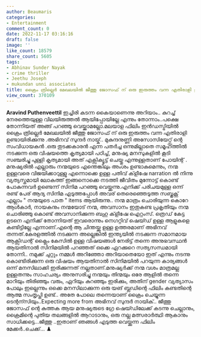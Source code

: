 ```yaml
---
author: Beaumaris
categories:
- Entertainment
comment_count: 0
date: 2022-11-17 03:16:16
draft: false
image: ''
like_count: 18579
share_count: 5605
tags:
- Abhinav Sunder Nayak
- crime thriller
- Jeethu Joseph
- mukundan unni associates
title: ക്രൈം ത്രില്ലെർ മേഖലയിൽ ജീത്തു ജോസഫ് ന് ഒരു ഇരുത്തം വന്ന എതിരാളി ഉണ്ടായിരിക്കുന്നു
view_count: 370109
---
```


**Aravind Puthenveettil** ഇച്ചിരി കടന്ന കൈയാണെന്നു അറിയാം.. കുറച്ച് നേരത്തെയുള്ള വിലയിരുത്തൽ ആയിപ്പോയില്ലേ എന്നും തോന്നാം..പക്ഷെ തോന്നിയത് അങ്ങ് പറഞ്ഞു വെയ്ക്കാമല്ലോ.മലയാള ഫിലിം ഇൻഡസ്ട്രിയിൽ ക്രൈം ത്രില്ലെർ മേഖലയിൽ ജീത്തു ജോസഫ് ന് ഒരു ഇരുത്തം വന്ന എതിരാളി ഉണ്ടായിരിക്കുന്നു .അഭിനവ് സുന്ദർ നായ്ക്.. മുകുന്ദനുണ്ണി അസോസിയേറ്റ്സ് ന്റെ സംവിധായകൻ .ഒരു തുടക്കകാരൻ എന്ന പതർച്ച ഒന്നുമില്ലാതെ സമൂഹത്തിൽ നടക്കുന്ന ഒരു വിഷയത്തെ കൃത്യമായി പഠിച്ച്, മനുഷ്യ മനസുകളിൽ കൂടി സഞ്ചരിച്ചു പുള്ളി കൃത്യമായി അത് എക്സിക്യൂട്ട് ചെയ്തു എന്നുള്ളതാണ് പോയിന്റ് . മനുഷ്യരിൽ എല്ലാരും നന്മയുടെ എന്തെങ്കിലും അംശം ഉണ്ടാകുമെന്നും, നന്മ ഉള്ളവരെ വിജയിക്കാറുള്ളു എന്നൊക്കെ ഉള്ള പതിവ് ക്‌ളീഷേ narration ൽ നിന്നു വ്യത്യസ്തമായി ലോകത്ത് ഇങ്ങനൊക്കെ നടത്തി ജീവിതം മുന്നോട്ട് കൊണ്ട് പോകുന്നവർ ഉണ്ടെന്ന് സിനിമ പറഞ്ഞു വെയ്ക്കുന്നു.എനിക്ക് പരിചയമുള്ള ഒന്ന് രണ്ട് പേര് ആദ്യ സിനിമ എടുത്തപ്പോൾ അവര് തെരെഞ്ഞെടുത്ത സബ്ജക്റ്റ് എല്ലാം " നന്മയുടെ പാത " items ആയിരുന്നു.. നന്മ മാത്രം ചൊരിയുന്ന കൊറേ ആൾകാർ, നായകനും നന്മയോട് നന്മ, അവസാനം ഇതുകണ്ട പ്രകൃതിയും നന്മ ചൊരിഞ്ഞു കൊണ്ട് അവസാനിക്കുന്ന ബഹു ക്‌ളീഷേ ഐറ്റംസ്. ത്രെഡ് കേട്ട ഉടനെ എനിക്ക് തോന്നിയത് ഇവരൊന്നും നെഗറ്റിവ് ഷെയ്ഡ് ഉള്ള ആളുകളെ കണ്ടിട്ടില്ലേ എന്നാണ്.എന്റെ ആ ചിന്തയ്ക്കു ഉള്ള ഉത്തരമാണ് അഭിനവ് തന്നത്.കേരളത്തിൽ നടക്കുന്ന അല്ലെങ്കിൽ ഇന്ത്യയിൽ നടക്കുന്ന സമാനമായ ആക്സിഡന്റ് ക്ലൈം കേസിൽ ഉള്ള വിഷയങ്ങൾ നേരിട്ട് തന്നെ അനുഭവസ്ഥൻ ആയതിനാൽ സിനിമയിൽ പറഞ്ഞത് ഒക്കെ ഏറക്കുറെ സത്യസന്ധമായി തോന്നി.. നമുക്ക് ചുറ്റും നമ്മൾ അറിഞ്ഞോ അറിയാതെയോ ഇത് എന്നും നടന്നു കൊണ്ടിരിക്കുന്ന ഒരു വിഷയം ആയതിനാൽ സിനിമയിൽ പറയുന്ന കാര്യങ്ങൾ ഒന്ന് മനസിലാക്കി ഇരിക്കുന്നത് നല്ലതാണ്.മനുഷ്യർക്ക്‌ നന്മ വശം മാത്രമല്ല ഉള്ളതന്നും സാഹചര്യം അനുസരിച്ചു നന്മയും തിന്മയും ഒരേ ആളിൽ തന്നെ മാറിയും തിരിഞ്ഞും വരും, ഏറിയും കുറഞ്ഞും ഇരിക്കും, അതിന് gender വ്യത്യാസം പോലും ഇല്ലെന്നും ഒക്കെ മനസിലാക്കുന്ന ഒരു യങ് ബ്ലഡിന്റെ ഫിലിം കണ്ടതിന്റെ ആത്മ സംതൃപ്തി ഉണ്ട്.. അതേ പോലെ തന്നെയാണ് ക്രൈം ചെയ്യുന്ന ടെന്റന്സിയും..Expecting more from അഭിനവ് സുന്ദർ നായിക്.. ജീത്തു ജോസഫ് ന്റെ കുത്തക ആയ മനുഷ്യരുടെ ഗ്രേ ഷെയ്ഡിലേക്ക് കടന്നു ചെല്ലാനും, ക്രൈമിന്റെ പുതിയ തലങ്ങളിൽ ആറാടാനും, ഒരു നല്ല മത്സരാർത്ഥി ആകാനും സാധിക്കട്ടെ...ജീത്തു ..ഇതാണ് ഞങ്ങൾ എടുത്ത വെയ്ക്കുന്ന ഫിലിം മേക്കർ..ചെക്ക്... ♟️